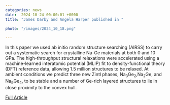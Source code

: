 ```yaml
---                                                                                                                                                                                      
categories: news                                                                                                                                                                 
date:  2024-10-24 00:00:01 +0000                                                                                                                                                         
title: "James Darby and Angela Harper published in "

photo: "/images/2024_10_18.png"

---            
```


In this paper we used ab initio random structure searching (AIRSS) to carry out a systematic search for crystalline Na-Ge materials at both 0 and 10 GPa. The high-throughput structural relaxations were accelerated using a machine-learned interatomic potential (MLIP) fit to density-functional theory (DFT) reference data, allowing 1.5 million structures to be relaxed. At ambient conditions we predict three new Zintl phases, Na<sub>3</sub>Ge<sub>2</sub>,Na<sub>2</sub>⁢Ge, and Na<sub>9</sub>Ge<sub>4</sub>, to be stable and a number of Ge-rich layered structures to lie in close proximity to the convex hull. 

[Full Article](https://journals.aps.org/prmaterials/abstract/10.1103/PhysRevMaterials.8.105002)